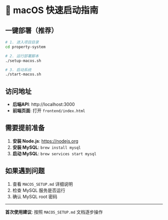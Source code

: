 # 🍎 macOS 快速启动指南

## 一键部署（推荐）

```bash
# 1. 进入项目目录
cd property-system

# 2. 运行部署脚本
./setup-macos.sh

# 3. 启动系统
./start-macos.sh
```

## 访问地址

- **后端API**: http://localhost:3000
- **前端页面**: 打开 `frontend/index.html`

## 需要提前准备

1. **安装 Node.js**: https://nodejs.org
2. **安装 MySQL**: `brew install mysql`
3. **启动 MySQL**: `brew services start mysql`

## 如果遇到问题

1. 查看 `MACOS_SETUP.md` 详细说明
2. 检查 MySQL 服务是否运行
3. 确认 MySQL root 密码

---

**首次使用建议**: 按照 `MACOS_SETUP.md` 文档逐步操作
